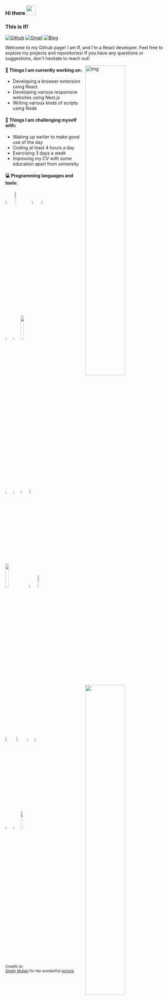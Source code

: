 ### Hi there <img src="https://raw.githubusercontent.com/iampavangandhi/iampavangandhi/master/gifs/Hi.gif" width="30px">
### This is If!

[![Github](https://img.shields.io/badge/-Github-000?style=flat&logo=Github&logoColor=white)](https://github.com/xuqssq)
[![Gmail](https://img.shields.io/badge/-Gmail-c14438?style=flat&logo=Gmail&logoColor=white)](mailto:xuqssq@gmail.com)
[![Blog](https://img.shields.io/badge/-Blog-63bbd0?style=flat&logo=Blogger&logoColor=white)](https://xuqssq.com)



Welcome to my Github page! I am If, and I'm a React developer. Feel free to explore my projects and repositories! If you have any questions or suggestions, don't hesitate to reach out!  

<img align="right" alt="img" src="https://github.com/xuqssq/xuqssq/blob/main/code.gif" width="50%" height="auto" />


#### 🌱 Things I am currently working on: 
- Developing a browser extension using React
- Developing various responsive websites using Next.js
- Writing various kinds of scripts using Node

#### :muscle: Things I am challenging myself with:
- Waking up earlier to make good use of the day
- Coding at least 4 hours a day
- Exercising 3 days a week
- Improving my CV with some education apart from university

#### :computer: Programming languages and tools: 
<p>
<img width="50%" align="right" src="github-readme-stats-quirkyai.vercel.app/api?username=xuqssq&include_all_commits=true" />

<code><img width="5%" src="https://github.com/xuqssq/xuqssq/blob/main/skills/reactjs.svg"></code>
<code><img width="10%" src="https://github.com/xuqssq/xuqssq/blob/main/skills/node.svg"></code>
<code><img width="5%" src="https://github.com/xuqssq/xuqssq/blob/main/skills/nextjs.svg"></code>
<code><img width="5%" src="https://github.com/xuqssq/xuqssq/blob/main/skills/supabase-icon.svg"></code>
<br />
<code><img width="4%" src="https://github.com/xuqssq/xuqssq/blob/main/skills/vitejs.svg"></code>
<code><img width="4%" src="https://github.com/xuqssq/xuqssq/blob/main/skills/webpack.svg"></code>
<code><img width="14%" src="https://github.com/xuqssq/xuqssq/blob/main/skills/turborepo.svg"></code>
<br />
<code><img width="4%" src="https://github.com/xuqssq/xuqssq/blob/main/skills/typescript.svg"></code>
<code><img width="4%" src="https://github.com/xuqssq/xuqssq/blob/main/skills/lodash.svg"></code>
<code><img width="4.5%" src="https://github.com/xuqssq/xuqssq/blob/main/skills/react-query.svg"></code>
<code><img width="6%" src="https://github.com/xuqssq/xuqssq/blob/main/skills/npm.svg"></code>
<br />
<code><img width="14%" src="https://github.com/xuqssq/xuqssq/blob/main/skills/tailwindcss.svg"></code>
<code><img width="4.5%" src="https://github.com/xuqssq/xuqssq/blob/main/skills/git.svg"></code>
<code><img width="10%" src="https://github.com/xuqssq/xuqssq/blob/main/skills/mongodb.svg"></code>
<br />
<code><img width="6%" src="https://github.com/xuqssq/xuqssq/blob/main/skills/stripe.svg"></code>
<code><img width="6%" src="https://github.com/xuqssq/xuqssq/blob/main/skills/cloudflare.svg"></code>
<code><img width="4%" src="https://github.com/xuqssq/xuqssq/blob/main/skills/strapi.svg"></code>
<code><img width="5%" src="https://github.com/xuqssq/xuqssq/blob/main/skills/docker.svg"></code>
<br />
<code><img width="4%" src="https://github.com/xuqssq/xuqssq/blob/main/skills/claude.svg"></code>
<code><img width="4%" src="https://github.com/xuqssq/xuqssq/blob/main/skills/openai.svg"></code>
<code><img width="12%" src="https://github.com/xuqssq/xuqssq/blob/main/skills/vercel.svg"></code>
</p>

<sub>Credits to: <br/>[Shelly Mullan](https://www.artstation.com/shellz-art) for the wonderfull [picture](https://github.com/xuqssq/xuqssq/blob/main/programmer.jpg)</sub>
